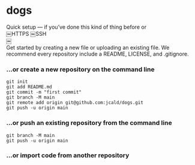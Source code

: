 # dogs

Quick setup — if you’ve done this kind of thing before
or	
￼HTTPS
￼SSH	
￼	
Get started by creating a new file or uploading an existing file. We recommend every repository include a README, LICENSE, and .gitignore.

### …or create a **new** repository on the command line
```echo "# dogs" >> README.md
git init
git add README.md
git commit -m "first commit"
git branch -M main
git remote add origin git@github.com:jcald/dogs.git
git push -u origin main
```
### …or push an **existing** repository from the command line
```git remote add origin git@github.com:jcald/dogs.git
git branch -M main
git push -u origin main
```
### …or **import** code from another repository

```You can initialize this repository with code from a Subversion, Mercurial, or TFS project.
```
